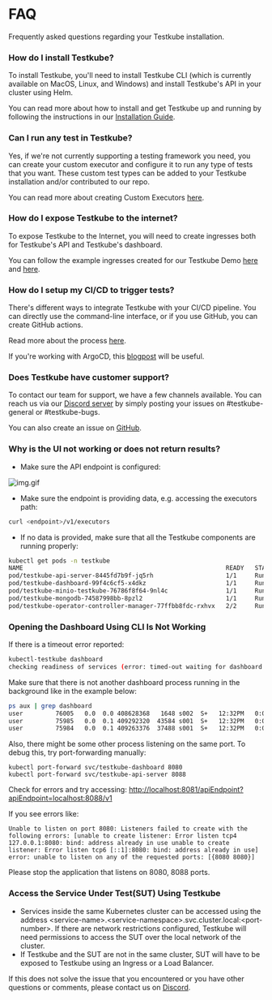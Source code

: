 # FAQ
Frequently asked questions regarding your Testkube installation.

### **How do I install Testkube?**
To install Testkube, you'll need to install Testkube CLI (which is currently available on MacOS, Linux, and Windows) and install Testkube's API in your cluster 
using Helm.

You can read more about how to install and get Testkube up and running by following the instructions in our [Installation Guide](https://kubeshop.github.io/testkube/installing).

### **Can I run any test in Testkube?**
Yes, if we're not currently supporting a testing framework you need, you can create your custom executor and configure it to run any type of tests that you want. These custom test types can be added to your Testkube installation and/or contributed to our repo. 

You can read more about creating Custom Executors [here](https://kubeshop.github.io/testkube/test-types/executor-custom#creating-a-custom-executor).

### **How do I expose Testkube to the internet?**
To expose Testkube to the Internet, you will need to create ingresses both for Testkube's API and Testkube's dashboard. 

You can follow the example ingresses created for our Testkube Demo [here](https://github.com/kubeshop/helm-charts/blob/260fcdf810aa4ed0760a3d953170989c82f62a6e/charts/testkube/values-demo.yaml#L124) and [here](https://github.com/kubeshop/helm-charts/blob/260fcdf810aa4ed0760a3d953170989c82f62a6e/charts/testkube/values-demo.yaml#L238).

### **How do I setup my CI/CD to trigger tests?**
There's different ways to integrate Testkube with your CI/CD pipeline. You can directly use the command-line interface, or if you use GitHub, you can create GitHub actions.

Read more about the process [here](https://kubeshop.github.io/testkube/integrations/testkube-automation).

If you're working with ArgoCD, this [blogpost](https://testkube.kubeshop.io/blog/a-gitops-powered-kubernetes-testing-machine-with-argocd-and-testkube) will be useful.

### **Does Testkube have customer support?**
To contact our team for support, we have a few channels available. 
You can reach us via our [Discord server](https://discord.com/invite/6zupCZFQbe) by simply posting your issues on #testkube-general or #testkube-bugs.

You can also create an issue on [GitHub](https://github.com/kubeshop/testkube).

### **Why is the UI not working or does not return results?**

- Make sure the API endpoint is configured:

![img.gif](img/check-dashboard-api-endpoint.gif)

- Make sure the endpoint is providing data, e.g. accessing the executors path:

```sh
curl <endpoint>/v1/executors 
```

- If no data is provided, make sure that all the Testkube components are running properly:

```sh
kubectl get pods -n testkube
NAME                                                        READY   STATUS    RESTARTS   AGE
pod/testkube-api-server-8445fd7b9f-jq5rh                    1/1     Running   0          10d
pod/testkube-dashboard-99f4c6cf5-x4dkz                      1/1     Running   0          12d
pod/testkube-minio-testkube-76786f8f64-9nl4c                1/1     Running   1          24d
pod/testkube-mongodb-74587998bb-8pzl2                       1/1     Running   0          12d
pod/testkube-operator-controller-manager-77ffbb8fdc-rxhvx   2/2     Running   0          5d23h
```

### **Opening the Dashboard Using CLI Is Not Working**

If there is a timeout error reported:

```sh
kubectl-testkube dashboard
checking readiness of services (error: timed-out waiting for dashboard and api)
```

Make sure that there is not another dashboard process running in the background like in the example below:

```sh
ps aux | grep dashboard
user         76005   0.0  0.0 408628368   1648 s002  S+   12:32PM   0:00.00 grep dashboard
user         75985   0.0  0.1 409292320  43584 s001  S+   12:32PM   0:00.12 kubectl port-forward --namespace testkube deployment/testkube-dashboard 8080:8080
user         75984   0.0  0.1 409263376  37488 s001  S+   12:32PM   0:00.22 testkube dashboard
```

Also, there might be some other process listening on the same port. To debug this, try port-forwarding manually:

```
kubectl port-forward svc/testkube-dashboard 8080
kubectl port-forward svc/testkube-api-server 8088
```

Check for errors and try accessing:
[http://localhost:8081/apiEndpoint?apiEndpoint=localhost:8088/v1](http://localhost:8081/apiEndpoint?apiEndpoint=localhost:8088/v1)

If you see errors like:
```
Unable to listen on port 8080: Listeners failed to create with the following errors: [unable to create listener: Error listen tcp4 127.0.0.1:8080: bind: address already in use unable to create listener: Error listen tcp6 [::1]:8080: bind: address already in use]
error: unable to listen on any of the requested ports: [{8080 8080}]
```

Please stop the application that listens on 8080, 8088 ports.

### Access the Service Under Test(SUT) Using Testkube

- Services inside the same Kubernetes cluster can be accessed using the address \<service-name\>.\<service-namespace\>.svc.cluster.local:\<port-number\>. If there are network restrictions configured, Testkube will need permissions to access the SUT over the local network of the cluster.
- If Testkube and the SUT are not in the same cluster, SUT will have to be exposed to Testkube using an Ingress or a Load Balancer.

If this does not solve the issue that you encountered or you have other questions or comments, please contact us on [Discord](https://discord.com/invite/6zupCZFQbe).
